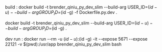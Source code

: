 build : 
docker build -t brender_qiniu_py_dev_slim --build-arg USER_ID=$(id -u) --build-arg GROUP_ID=$(id -g) -f Dockerfile.py.dev .

docker build -t brender_qiniu_py_dev_slim --build-arg USER_ID=$(id -u) --build-arg GROUP_ID=$(id -g) .





dev run : 
docker run --rm -u $(id -u):$(id -g) -it --expose 5671 --expose 22121 -v $(pwd):/usr/app brender_qiniu_py_dev_slim bash